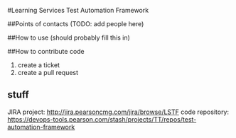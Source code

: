 #Learning Services Test Automation Framework


##Points of contacts
(TODO: add people here)


##How to use
(should probably fill this in)


##How to contribute code
1. create a ticket
2. create a pull request


## stuff
JIRA project: http://jira.pearsoncmg.com/jira/browse/LSTF
code repository: https://devops-tools.pearson.com/stash/projects/TT/repos/test-automation-framework

